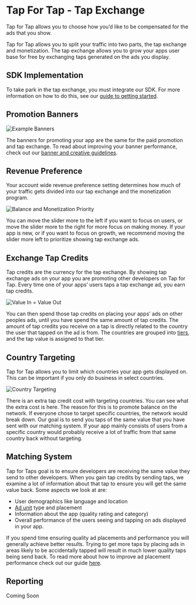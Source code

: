 # Tap For Tap - Tap Exchange

Tap for Tap allows you to choose how you’d like to be compensated for the ads that you show.

Tap for Tap allows you to split your traffic into two parts, the tap exchange and monetization.  The tap exchange allows you to grow your apps user base for free by exchanging taps generated on the ads you display.

## SDK Implementation

To take park in the tap exchange, you must integrate our SDK. For more information on how to do this, see our [guide to getting started](GettingStarted).

## Promotion Banners

![Example Banners](https://raw.github.com/tapfortap/Documentation/master/images/generated.png)

The banners for promoting your app are the same for the paid promotion and tap exchange.  To read about improving your banner performance, check out our [banner and creative guidelines](CreativeGuidelines).

## Revenue Preference

Your account wide revenue preference setting determines how much of your traffic gets divided into our tap exchange and the monetization program.

![Balance and Monetization Priority](https://raw.github.com/tapfortap/Documentation/master/images/slider-balance.png)

You can move the slider more to the left if you want to focus on users, or move the slider more to the right for more focus on making money. If your app is new, or if you want to focus on growth, we recommend moving the slider more left to prioritize showing tap exchange ads.

## Exchange Tap Credits

Tap credits are the currency for the tap exchange.  By showing tap exchange ads on your app you are promoting other developers on Tap for Tap. Every time one of your apps’ users taps a tap exchange ad, you earn tap credits.

![Value In = Value Out](https://raw.github.com/tapfortap/Documentation/master/images/give-taps-get-taps.png)

You can then spend those tap credits on placing your apps’ ads on other peoples ads, until you have spend the same amount of tap credits. The amount of tap credits you receive on a tap is directly related to the country the user that tapped on the ad is from. The countries are grouped into [tiers](CountryTiers), and the tap value is assigned to that tier.

## Country Targeting

Tap for Tap allows you to limit which countries your app gets displayed on.  This can be important if you only do business in select countries.

![Country Targeting](https://raw.github.com/tapfortap/Documentation/master/images/world-target.png)

There is an extra tap credit cost with targeting countries. You can see what the extra cost is here.  The reason for this is to promote balance on the network.  If everyone chose to target specific countries, the network would break down. Our goal is to send you taps of the same value that you have sent with our matching system. If your app mainly consists of users from a specific country would probably receive a lot of traffic from that same country back without targeting.

## Matching System

Tap for Taps goal is to ensure developers are receiving the same value they send to other developers. When you gain tap credits by sending taps, we examine a lot of information about that tap to ensure you will get the same value back. Some aspects we look at are:

- User demographics like language and location
- [Ad unit](AdUnits) type and placement
- Information about the app (quality rating and category)
- Overall performance of the users seeing and tapping on ads displayed in your app.

If you spend time ensuring quality ad placements and performance you will generally achieve better results. Trying to get more taps by placing ads in areas likely to be accidentally tapped will result in much lower quality taps being send back. To read more about how to improve ad placement performance check out our guide [here](AdPlacementGuide).

## Reporting

Coming Soon

